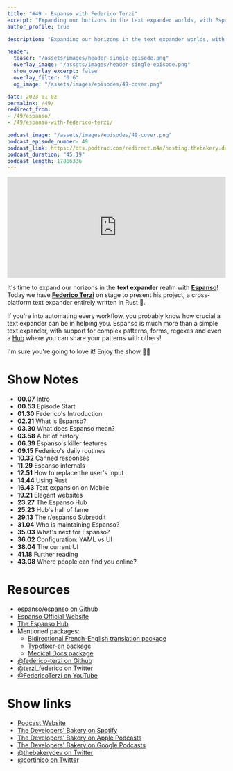 ```yaml
---
title: "#49 - Espanso with Federico Terzi"
excerpt: "Expanding our horizons in the text expander worlds, with Espanso and Federico Terzi"
author_profile: true

description: "Expanding our horizons in the text expander worlds, with Espanso and Federico Terzi"

header:
  teaser: "/assets/images/header-single-episode.png"
  overlay_image: "/assets/images/header-single-episode.png"
  show_overlay_excerpt: false
  overlay_filter: "0.6"
  og_image: "/assets/images/episodes/49-cover.png"

date: 2023-01-02
permalink: /49/
redirect_from:
- /49/espanso/
- /49/espanso-with-federico-terzi/

podcast_image: "/assets/images/episodes/49-cover.png"
podcast_episode_number: 49
podcast_link: https://dts.podtrac.com/redirect.m4a/hosting.thebakery.dev/49-thedevelopersbakery-espanso.m4a
podcast_duration: "45:19"
podcast_length: 17866336
---
```


<iframe src="https://open.spotify.com/embed-podcast/show/4jV6Yoz7D38sZJlYMzJm3k" width="100%" height="232" frameborder="0" allowtransparency="true" allow="encrypted-media"></iframe>
            
It's time to expand our horizons in the **text expander** realm with [**Espanso**](https://github.com/espanso/espanso)! Today we have [**Federico Terzi**](https://twitter.com/terzi_federico) on stage to present his project, a cross-platform text expander entirely written in Rust 🦀.

If you're into automating every workflow, you probably know how crucial a text expander can be in helping you. Espanso is much more than a simple text expander, with support for complex patterns, forms, regexes and even a [Hub](https://hub.espanso.org/) where you can share your patterns with others! 

I'm sure you're going to love it!
Enjoy the show 👨‍🍳

# Show Notes

- **00.07** Intro
- **00.53** Episode Start
- **01.30** Federico's Introduction
- **02.21** What is Espanso?
- **03.30** What does Espanso mean?
- **03.58** A bit of history
- **06.39** Espanso's killer features
- **09.15** Federico's daily routines
- **10.32** Canned responses
- **11.29** Espanso internals
- **12.51** How to replace the user's input
- **14.44** Using Rust
- **16.43** Text expansion on Mobile
- **19.21** Elegant websites
- **23.27** The Espanso Hub
- **25.23** Hub's hall of fame
- **29.13** The r/espanso Subreddit
- **31.04** Who is maintaining Espanso?
- **35.03** What's next for Espanso?
- **36.02** Configuration: YAML vs UI
- **38.04** The current UI
- **41.18** Further reading
- **43.08** Where people can find you online?

# Resources

* <i class="fab fa-github"></i> [espanso/espanso on Github](https://github.com/espanso/espanso)
* <i class="fas fa-link"></i> [Espanso Official Website](https://espanso.org/)
* <i class="fas fa-link"></i> [The Espanso Hub](https://hub.espanso.org/)
* Mentioned packages:
  * <i class="fas fa-link"></i> [Bidirectional French-English translation package](https://hub.espanso.org/translate-fr-en)
  * <i class="fas fa-link"></i> [Typofixer-en package](https://hub.espanso.org/typofixer-en)
  * <i class="fas fa-link"></i> [Medical Docs package](https://hub.espanso.org/medical-docs)
* <i class="fab fa-github"></i> [@federico-terzi on Github](https://github.com/federico-terzi)
* <i class="fab fa-twitter"></i> [@terzi_federico on Twitter](https://twitter.com/terzi_federico)
* <i class="fab fa-youtube"></i> [@FedericoTerzi on YouTube](https://www.youtube.com/c/FedericoTerzi)

# Show links

* <i class="fas fa-link"></i> [Podcast Website](https://thebakery.dev)
* <i class="fab fa-spotify"></i> [The Developers' Bakery on Spotify](https://open.spotify.com/show/4jV6Yoz7D38sZJlYMzJm3k?si=AL3ske_0R_CKlEScMhYhug)
* <i class="fas fa-podcast"></i> [The Developers' Bakery on Apple Podcasts](https://podcasts.apple.com/us/podcast/the-developers-bakery/id1542849034)
* <i class="fab fa-google-play"></i> [The Developers' Bakery on Google Podcasts](https://podcasts.google.com/feed/aHR0cHM6Ly90aGViYWtlcnkuZGV2L3BvZGNhc3QueG1s)
* <i class="fab fa-twitter"></i> [@thebakerydev on Twitter](https://twitter.com/thebakerydev)
* <i class="fab fa-twitter"></i> [@cortinico on Twitter](https://twitter.com/cortinico)
